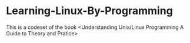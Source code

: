 # Learning-Linux-By-Programming

This is a codeset of the book <Understanding Unix/Linux Programming A Guide to Theory and Pratice>
